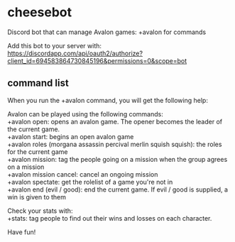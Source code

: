 # cheesebot
Discord bot that can manage Avalon games: +avalon for commands

Add this bot to your server with: https://discordapp.com/api/oauth2/authorize?client_id=694583864730845196&permissions=0&scope=bot

## command list
When you run the +avalon command, you will get the following help:

Avalon can be played using the following commands:\
+avalon open: opens an avalon game. The opener becomes the leader of the current game.\
+avalon start: begins an open avalon game\
+avalon roles (morgana assassin percival merlin squish squish): the roles for the current game\
+avalon mission: tag the people going on a mission when the group agrees on a mission\
+avalon mission cancel: cancel an ongoing mission\
+avalon spectate: get the rolelist of a game you're not in\
+avalon end (evil / good): end the current game. If evil / good is supplied, a win is given to them

Check your stats with:\
+stats: tag people to find out their wins and losses on each character.

Have fun!
